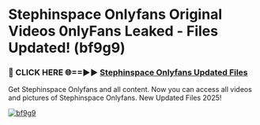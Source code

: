 # Stephinspace Onlyfans Original Videos 0nlyFans Leaked - Files Updated! (bf9g9)

<h3>🔴 CLICK HERE 🌐==►► <a href="https://tinyurl.com/ehrbuxhb" rel="nofollow">Stephinspace Onlyfans Updated Files</a></h3>

Get Stephinspace Onlyfans and all content. Now you can access all videos and pictures of Stephinspace Onlyfans. New Updated Files 2025!

[![bf9g9](https://i.imgur.com/lVYEuWS.gif)](https://tinyurl.com/ehrbuxhb)

